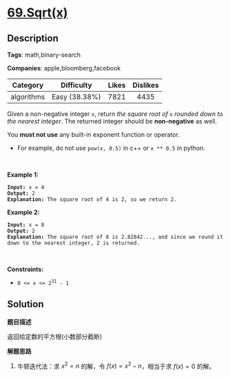 # [69.Sqrt(x)](https://leetcode.com/problems/sqrtx/description/)

## Description

**Tags**: math,binary-search

**Companies**: apple,bloomberg,facebook

| Category | Difficulty | Likes | Dislikes |
| :------: | :--------: | :---: | :------: |
| algorithms | Easy (38.38%) | 7821 | 4435 |

<p>Given a non-negative integer <code>x</code>, return <em>the square root of </em><code>x</code><em> rounded down to the nearest integer</em>. The returned integer should be <strong>non-negative</strong> as well.</p>
<p>You <strong>must not use</strong> any built-in exponent function or operator.</p>
<ul>
  <li>For example, do not use <code>pow(x, 0.5)</code> in c++ or <code>x ** 0.5</code> in python.</li>
</ul>
<p>&nbsp;</p>
<p><strong class="example">Example 1:</strong></p>
<pre><code><strong>Input:</strong> x = 4
<strong>Output:</strong> 2
<strong>Explanation:</strong> The square root of 4 is 2, so we return 2.</code></pre>
<p><strong class="example">Example 2:</strong></p>
<pre><code><strong>Input:</strong> x = 8
<strong>Output:</strong> 2
<strong>Explanation:</strong> The square root of 8 is 2.82842..., and since we round it down to the nearest integer, 2 is returned.</code></pre>
<p>&nbsp;</p>
<p><strong>Constraints:</strong></p>
<ul>
  <li><code>0 &lt;= x &lt;= 2<sup>31</sup> - 1</code></li>
</ul>

## Solution

**题目描述**

返回给定数的平方根(小数部分截断)

**解题思路**

1. 牛顿迭代法：求 $x^2 = n$ 的解，令 $f(x)=x^2-n$，相当于求 $f(x)=0$ 的解。

